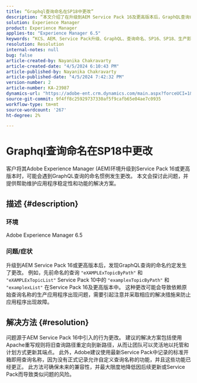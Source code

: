 ```yaml
---
title: “Graphql查询命名在SP18中更改”
description: “本文介绍了在升级到AEM Service Pack 16及更高版本后，GraphQL查询命名惯例的更改，这些更改可能会影响生产应用程序”
solution: Experience Manager
product: Experience Manager
applies-to: "Experience Manager 6.5"
keywords: “KCS、AEM、Service Pack升级、GraphQL、查询命名、SP16、SP18、生产影响、Apache重写”
resolution: Resolution
internal-notes: null
bug: false
article-created-by: Nayanika Chakravarty
article-created-date: "4/5/2024 6:10:43 PM"
article-published-by: Nayanika Chakravarty
article-published-date: "4/5/2024 7:42:32 PM"
version-number: 2
article-number: KA-23987
dynamics-url: "https://adobe-ent.crm.dynamics.com/main.aspx?forceUCI=1&pagetype=entityrecord&etn=knowledgearticle&id=861ce2ce-77f3-ee11-904c-6045bd006704"
source-git-commit: 9f4ff8c25929737330af5f9cafb65e04ae7c0935
workflow-type: tm+mt
source-wordcount: '267'
ht-degree: 2%

---
```


# Graphql查询命名在SP18中更改


客户将其Adobe Experience Manager (AEM)环境升级到Service Pack 16或更高版本时，可能会遇到GraphQL查询的命名惯例发生更改。 本文会探讨此问题，并提供帮助维护应用程序稳定性和功能的解决方案。

## 描述 {#description}


### 环境

Adobe Experience Manager 6.5

### 问题/症状

升级到AEM Service Pack 16或更高版本后，发现GraphQL查询的命名约定发生了更改。 例如，先前命名的查询 `"eXAMPLExTopicByPath"` 和 `"eXAMPLExTopicList"` Service Pack 10中的 `"examplexTopicByPath"` 和 `"examplexList"` 在Service Pack 16及更高版本中。 这种更改可能会导致依赖原始查询名称的生产应用程序出现问题，需要引起注意并采取相应的解决措施来防止应用程序出现故障。


## 解决方法 {#resolution}


问题源于AEM Service Pack 16中引入的行为更改。 建议的解决方案包括使用Apache重写规则将旧查询路径重定向到新路径，从而让团队可以灵活地以托管和计划方式更新其端点。 此外，Adobe建议使用最新Service Pack中记录的标准开箱即用查询名称，因为没有正式记录允许自定义查询名称的功能，并且这些功能已经更正。 此方法可确保未来的兼容性，并最大限度地降低因后续更新或Service Pack而导致类似问题的风险。
